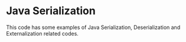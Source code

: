 # Java Serialization

This code has some examples of Java Serialization, Deserialization and Externalization related codes.
